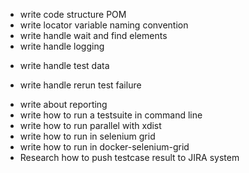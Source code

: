 + write code structure POM
+ write locator variable naming convention
+ write handle wait and find elements
+ write handle logging
- write handle test data
+ write handle rerun test failure
- write about reporting
- write how to run a testsuite in command line
- write how to run parallel with xdist
- write how to run in selenium grid
- write how to run in docker-selenium-grid
- Research how to push testcase result to JIRA system